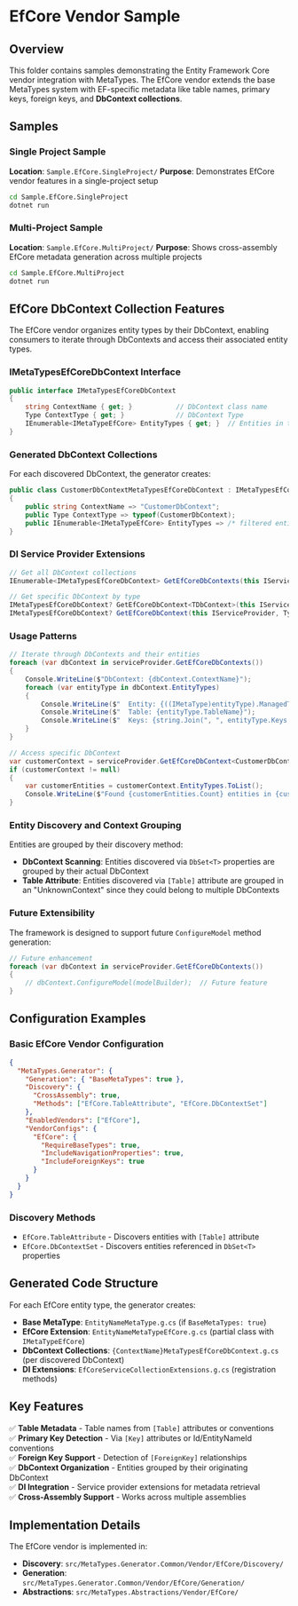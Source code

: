 # EfCore Vendor Sample

## Overview
This folder contains samples demonstrating the Entity Framework Core vendor integration with MetaTypes. The EfCore vendor extends the base MetaTypes system with EF-specific metadata like table names, primary keys, foreign keys, and **DbContext collections**.

## Samples

### Single Project Sample
**Location**: `Sample.EfCore.SingleProject/`
**Purpose**: Demonstrates EfCore vendor features in a single-project setup

```bash
cd Sample.EfCore.SingleProject
dotnet run
```

### Multi-Project Sample  
**Location**: `Sample.EfCore.MultiProject/`
**Purpose**: Shows cross-assembly EfCore metadata generation across multiple projects

```bash
cd Sample.EfCore.MultiProject
dotnet run
```

## EfCore DbContext Collection Features

The EfCore vendor organizes entity types by their DbContext, enabling consumers to iterate through DbContexts and access their associated entity types.

### IMetaTypesEfCoreDbContext Interface

```csharp
public interface IMetaTypesEfCoreDbContext
{
    string ContextName { get; }           // DbContext class name
    Type ContextType { get; }             // DbContext Type
    IEnumerable<IMetaTypeEfCore> EntityTypes { get; }  // Entities in this context
}
```

### Generated DbContext Collections

For each discovered DbContext, the generator creates:

```csharp
public class CustomerDbContextMetaTypesEfCoreDbContext : IMetaTypesEfCoreDbContext
{
    public string ContextName => "CustomerDbContext";
    public Type ContextType => typeof(CustomerDbContext);
    public IEnumerable<IMetaTypeEfCore> EntityTypes => /* filtered entities */;
}
```

### DI Service Provider Extensions

```csharp
// Get all DbContext collections
IEnumerable<IMetaTypesEfCoreDbContext> GetEfCoreDbContexts(this IServiceProvider)

// Get specific DbContext by type
IMetaTypesEfCoreDbContext? GetEfCoreDbContext<TDbContext>(this IServiceProvider)
IMetaTypesEfCoreDbContext? GetEfCoreDbContext(this IServiceProvider, Type dbContextType)
```

### Usage Patterns

```csharp
// Iterate through DbContexts and their entities
foreach (var dbContext in serviceProvider.GetEfCoreDbContexts())
{
    Console.WriteLine($"DbContext: {dbContext.ContextName}");
    foreach (var entityType in dbContext.EntityTypes)
    {
        Console.WriteLine($"  Entity: {((IMetaType)entityType).ManagedTypeName}");
        Console.WriteLine($"  Table: {entityType.TableName}");
        Console.WriteLine($"  Keys: {string.Join(", ", entityType.Keys.Select(k => k.MemberName))}");
    }
}

// Access specific DbContext
var customerContext = serviceProvider.GetEfCoreDbContext<CustomerDbContext>();
if (customerContext != null)
{
    var customerEntities = customerContext.EntityTypes.ToList();
    Console.WriteLine($"Found {customerEntities.Count} entities in {customerContext.ContextName}");
}
```

### Entity Discovery and Context Grouping

Entities are grouped by their discovery method:
- **DbContext Scanning**: Entities discovered via `DbSet<T>` properties are grouped by their actual DbContext
- **Table Attribute**: Entities discovered via `[Table]` attribute are grouped in an "UnknownContext" since they could belong to multiple DbContexts

### Future Extensibility

The framework is designed to support future `ConfigureModel` method generation:

```csharp
// Future enhancement
foreach (var dbContext in serviceProvider.GetEfCoreDbContexts())
{
    // dbContext.ConfigureModel(modelBuilder);  // Future feature
}
```

## Configuration Examples

### Basic EfCore Vendor Configuration

```json
{
  "MetaTypes.Generator": {
    "Generation": { "BaseMetaTypes": true },
    "Discovery": {
      "CrossAssembly": true,
      "Methods": ["EfCore.TableAttribute", "EfCore.DbContextSet"]
    },
    "EnabledVendors": ["EfCore"],
    "VendorConfigs": {
      "EfCore": {
        "RequireBaseTypes": true,
        "IncludeNavigationProperties": true,
        "IncludeForeignKeys": true
      }
    }
  }
}
```

### Discovery Methods
- `EfCore.TableAttribute` - Discovers entities with `[Table]` attribute
- `EfCore.DbContextSet` - Discovers entities referenced in `DbSet<T>` properties

## Generated Code Structure

For each EfCore entity type, the generator creates:
- **Base MetaType**: `EntityNameMetaType.g.cs` (if `BaseMetaTypes: true`)
- **EfCore Extension**: `EntityNameMetaTypeEfCore.g.cs` (partial class with `IMetaTypeEfCore`)
- **DbContext Collections**: `{ContextName}MetaTypesEfCoreDbContext.g.cs` (per discovered DbContext)
- **DI Extensions**: `EfCoreServiceCollectionExtensions.g.cs` (registration methods)

## Key Features

✅ **Table Metadata** - Table names from `[Table]` attributes or conventions  
✅ **Primary Key Detection** - Via `[Key]` attributes or Id/EntityNameId conventions  
✅ **Foreign Key Support** - Detection of `[ForeignKey]` relationships  
✅ **DbContext Organization** - Entities grouped by their originating DbContext  
✅ **DI Integration** - Service provider extensions for metadata retrieval  
✅ **Cross-Assembly Support** - Works across multiple assemblies  

## Implementation Details

The EfCore vendor is implemented in:
- **Discovery**: `src/MetaTypes.Generator.Common/Vendor/EfCore/Discovery/`
- **Generation**: `src/MetaTypes.Generator.Common/Vendor/EfCore/Generation/`
- **Abstractions**: `src/MetaTypes.Abstractions/Vendor/EfCore/`